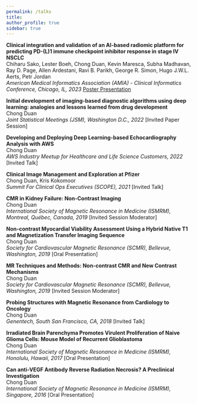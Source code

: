 ```yaml
---
permalink: /talks
title: 
author_profile: true
sidebar: true
---
```

**Clinical integration and validation of an AI-based radiomic platform for predicting PD-(L)1 immune checkpoint inhibitor response in stage IV NSCLC**  
Chiharu Sako, Lester Boeh, Chong Duan, Kevin Maresca, Subha Madhavan, Ray D. Page, Allen Ardestani, Ravi B. Parikh, George R. Simon, Hugo J.W.L. Aerts, Petr Jordan  
_American Medical Informatics Association (AMIA) - Clinical Informatics Conference, Chicago, IL, 2023_ [Poster Presentation](./files/2023_AMIA_OncAI_Pfizer.pdf) 

**Initial development of imaging-based diagnostic algorithms using deep learning: analogies and lessons learned from drug development**  
Chong Duan  
_Joint Statistical Meetings (JSM), Washington D.C., 2022_ [Invited Paper Session]

**Developing and Deploying Deep Learning-based Echocardiography Analysis with AWS**  
Chong Duan  
_AWS Industry Meetup for Healthcare and Life Science Customers, 2022_ [Invited Talk]

**Clinical Image Management and Exploration at Pfizer**  
Chong Duan, Kris Kokomoor  
_Summit For Clinical Ops Executives (SCOPE), 2021_ [Invited Talk]

**CMR in Kidney Failure: Non-Contrast Imaging**  
Chong Duan  
_International Society of Magnetic Resonance in Medicine (ISMRM), Montreal, Québec, Canada, 2019_ [Invited Session Moderator]  

**Non-contrast Myocardial Viability Assessment Using a Hybrid Native T1 and Magnetization Transfer Imaging Sequence**  
Chong Duan  
_Society for Cardiovascular Magnetic Resonance (SCMR), Bellevue, Washington, 2019_ [Oral Presentation]

**MR Techniques and Methods: Non-contrast CMR and New Contrast Mechanisms**  
Chong Duan  
_Society for Cardiovascular Magnetic Resonance (SCMR), Bellevue, Washington, 2019_ [Invited Session Moderator]  

**Probing Structures with Magnetic Resonance from Cardiology to Oncology**  
Chong Duan  
_Genentech, South San Francisco, CA, 2018_ [Invited Talk]

**Irradiated Brain Parenchyma Promotes Virulent Proliferation of Naive Glioma Cells: Mouse Model of Recurrent Glioblastoma**  
Chong Duan  
_International Society of Magnetic Resonance in Medicine (ISMRM), Honolulu, Hawaii, 2017_ [Oral Presentation]

**Can anti-VEGF Antibody Reverse Radiation Necrosis? A Preclinical Investigation**  
Chong Duan  
_International Society of Magnetic Resonance in Medicine (ISMRM), Singapore, 2016_ [Oral Presentation]  


